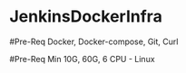 # JenkinsDockerInfra

#Pre-Req 
Docker, Docker-compose, Git, Curl

#Pre-Req
Min 10G, 60G, 6 CPU - Linux
